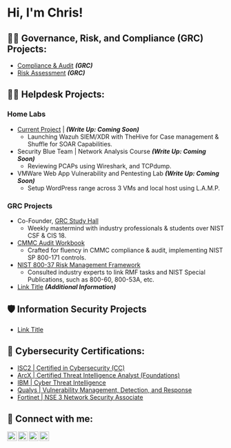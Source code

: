 <h1>Hi, I'm Chris! <a href="https://www.linkedin.com/in/reachchrisyoung/"> </a>

<h2>👨‍💻 Governance, Risk, and Compliance (GRC) Projects:</h2>

- [Compliance & Audit](https://github.com/reachchrisyoung/GRC-Compliance-Audit) <b><i>(GRC)</b></i>
- [Risk Assessment](https://github.com/reachchrisyoung/GRC-Risk-Assessment) <b><i>(GRC)</b></i>

<h2>👨‍💻 Helpdesk Projects:</h2>

<h3> Home Labs </h3>

- <ins>Current Project</ins> | <b><i>(Write Up: Coming Soon)</b></i>
  + Launching Wazuh SIEM/XDR with TheHive for Case management & Shuffle for SOAR Capabilities.
- Security Blue Team | Network Analysis Course <b><i>(Write Up: Coming Soon)</b></i>
  + Reviewing PCAPs using Wireshark, and TCPdump.
- VMWare Web App Vulnerability and Pentesting Lab <b><i>(Write Up: Coming Soon)</b></i>
  + Setup WordPress range across 3 VMs and local host using L.A.M.P.

<h3> GRC Projects </h3>

- Co-Founder, [GRC Study Hall](https://www.linkedin.com/in/reachchrisyoung/details/certifications/)
  + Weekly mastermind with industry professionals & students over NIST CSF & CIS 18.
- [CMMC Audit Workbook](https://docs.google.com/spreadsheets/d/1M4I6wVzmSpT6VNz3kyFizZvk2V-37UW3/edit?usp=sharing&ouid=110880928801368473815&rtpof=true&sd=true)
  + Crafted for fluency in CMMC compliance & audit, implementing NIST SP 800-171 controls.
- [NIST 800-37 Risk Management Framework](https://www.canva.com/design/DAF2boPx2qA/JBfL3WhdE3fm1exsO16lIA/edit?utm_content=DAF2boPx2qA&utm_campaign=designshare&utm_medium=link2&utm_source=sharebutton)
  + Consulted industry experts to link RMF tasks and NIST Special Publications, such as 800-60, 800-53A, etc.
- [Link Title](Link) <b><i>(Additional Information)</b></i>

<h2>🛡️ Information Security Projects</h2>

- [Link Title](Link)

<h2>📜 Cybersecurity Certifications:</h2>

- [ISC2 | Certified in Cybersecurity (CC)](https://www.linkedin.com/in/reachchrisyoung/details/certifications/)
- [ArcX | Certified Threat Intelligence Analyst (Foundations)](https://www.linkedin.com/in/reachchrisyoung/details/certifications/)
- [IBM | Cyber Threat Intelligence](https://www.linkedin.com/in/reachchrisyoung/details/courses/)
- [Qualys | Vulnerability Management, Detection, and Response](https://www.linkedin.com/in/reachchrisyoung/details/certifications/)
- [Fortinet | NSE 3 Network Security Associate](https://www.linkedin.com/in/reachchrisyoung/details/certifications/)

<h2> 🤳 Connect with me:</h2>

[<img align="left" alt="yourname | YouTube" width="22px" src="https://cdn.jsdelivr.net/npm/simple-icons@v3/icons/youtube.svg" />][youtube]
[<img align="left" alt="yourname | Twitter" width="22px" src="https://cdn.jsdelivr.net/npm/simple-icons@v3/icons/twitter.svg" />][twitter]
[<img align="left" alt="yourname | LinkedIn" width="22px" src="https://cdn.jsdelivr.net/npm/simple-icons@v3/icons/linkedin.svg" />][linkedin]
[<img align="left" alt="yourname | Instagram" width="22px" src="https://cdn.jsdelivr.net/npm/simple-icons@v3/icons/instagram.svg" />][instagram]

[twitter]: https://twitter.com/
[youtube]: https://www.youtube.com/reachchrisyoung
[instagram]: https://www.instagram.com/
[linkedin]: https://linkedin.com/in/
